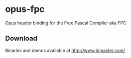 opus-fpc
========
[Opus](http://opus-codec.org/) header binding for the Free Pascal Compiler aka FPC

Download
--------
Binaries and demos available at http://www.djmaster.com/
